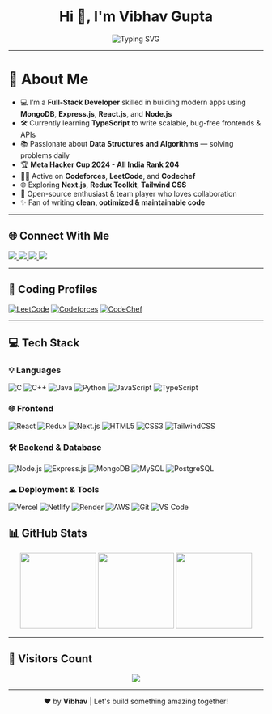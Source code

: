 <h1 align="center">Hi 👋, I'm Vibhav Gupta</h1>

<p align="center">
  <img src="https://readme-typing-svg.herokuapp.com?font=Fira+Code&weight=500&size=24&pause=1000&color=38BDF8&center=true&vCenter=true&width=435&lines=Full+Stack+Developer;Competitive+Programmer;Always+Learning+New+Things" alt="Typing SVG" />
</p>

---

# 💫 About Me

- 💻 I’m a **Full-Stack Developer** skilled in building modern apps using **MongoDB**, **Express.js**, **React.js**, and **Node.js**  
- 🛠️ Currently learning **TypeScript** to write scalable, bug-free frontends & APIs  
- 📚 Passionate about **Data Structures and Algorithms** — solving problems daily  
- 🏆 **Meta Hacker Cup 2024 - All India Rank 204**  
- 👨‍💻 Active on **Codeforces**, **LeetCode**, and **Codechef**  
- 🌐 Exploring **Next.js**, **Redux Toolkit**, **Tailwind CSS**  
- 🤝 Open-source enthusiast & team player who loves collaboration  
- ✨ Fan of writing **clean, optimized & maintainable code**

---

## 🌐 Connect With Me

<a href="https://linkedin.com/in/vibhavgupta30">
  <img src="https://img.shields.io/badge/LinkedIn-%230077B5.svg?style=for-the-badge&logo=linkedin&logoColor=white" />
</a>
<a href="mailto:guptavibhav123@gmail.com">
  <img src="https://img.shields.io/badge/Gmail-D14836?style=for-the-badge&logo=gmail&logoColor=white" />
</a>
<a href="https://X.com/VG4IND">
  <img src="https://img.shields.io/badge/Twitter-1DA1F2?style=for-the-badge&logo=twitter&logoColor=white" />
</a>
<a href="https://github.com/vibhav30">
  <img src="https://img.shields.io/badge/GitHub-000?style=for-the-badge&logo=github&logoColor=white" />
</a>

---

## 🧠 Coding Profiles


[![LeetCode](https://img.shields.io/badge/LeetCode-FFA116?style=for-the-badge&logo=leetcode&logoColor=white)](https://leetcode.com/vibhavgupta)
[![Codeforces](https://img.shields.io/badge/Codeforces-1F8ACB.svg?style=for-the-badge&logo=codeforces&logoColor=white)](https://codeforces.com/profile/vibhavgupta)
[![CodeChef](https://img.shields.io/badge/CodeChef-5B4638?style=for-the-badge&logo=codechef&logoColor=white)](https://www.codechef.com/users/vibhav_gupta)

---

## 💻 Tech Stack

### 💡 Languages
![C](https://img.shields.io/badge/C-00599C?style=for-the-badge&logo=c&logoColor=white)
![C++](https://img.shields.io/badge/C++-00599C?style=for-the-badge&logo=c%2B%2B&logoColor=white)
![Java](https://img.shields.io/badge/Java-ED8B00?style=for-the-badge&logo=openjdk&logoColor=white)
![Python](https://img.shields.io/badge/Python-3670A0?style=for-the-badge&logo=python&logoColor=ffdd54)
![JavaScript](https://img.shields.io/badge/JavaScript-323330?style=for-the-badge&logo=javascript&logoColor=F7DF1E)
![TypeScript](https://img.shields.io/badge/TypeScript-007ACC?style=for-the-badge&logo=typescript&logoColor=white)

### 🌐 Frontend
![React](https://img.shields.io/badge/React-20232A?style=for-the-badge&logo=react&logoColor=61DAFB)
![Redux](https://img.shields.io/badge/Redux-593D88?style=for-the-badge&logo=redux&logoColor=white)
![Next.js](https://img.shields.io/badge/Next.js-000000?style=for-the-badge&logo=nextdotjs&logoColor=white)
![HTML5](https://img.shields.io/badge/HTML5-E34F26?style=for-the-badge&logo=html5&logoColor=white)
![CSS3](https://img.shields.io/badge/CSS3-1572B6?style=for-the-badge&logo=css3&logoColor=white)
![TailwindCSS](https://img.shields.io/badge/TailwindCSS-38B2AC?style=for-the-badge&logo=tailwind-css&logoColor=white)

### 🛠 Backend & Database
![Node.js](https://img.shields.io/badge/Node.js-339933?style=for-the-badge&logo=nodedotjs&logoColor=white)
![Express.js](https://img.shields.io/badge/Express.js-404D59?style=for-the-badge&logo=express&logoColor=white)
![MongoDB](https://img.shields.io/badge/MongoDB-4EA94B?style=for-the-badge&logo=mongodb&logoColor=white)
![MySQL](https://img.shields.io/badge/MySQL-4479A1?style=for-the-badge&logo=mysql&logoColor=white)
![PostgreSQL](https://img.shields.io/badge/PostgreSQL-336791?style=for-the-badge&logo=postgresql&logoColor=white)

### ☁ Deployment & Tools
![Vercel](https://img.shields.io/badge/Vercel-000000?style=for-the-badge&logo=vercel&logoColor=white)
![Netlify](https://img.shields.io/badge/Netlify-00C7B7?style=for-the-badge&logo=netlify&logoColor=white)
![Render](https://img.shields.io/badge/Render-46E3B7?style=for-the-badge&logo=render&logoColor=white)
![AWS](https://img.shields.io/badge/AWS-FF9900?style=for-the-badge&logo=amazonaws&logoColor=white)
![Git](https://img.shields.io/badge/Git-F05033?style=for-the-badge&logo=git&logoColor=white)
![VS Code](https://img.shields.io/badge/VS%20Code-007ACC?style=for-the-badge&logo=visual-studio-code&logoColor=white)

## 📊 GitHub Stats

<p align="center">
  <img src="https://github-readme-stats.vercel.app/api?username=vibhav30&show_icons=true&theme=tokyonight&count_private=true" height="150"/>
  <img src="https://github-readme-streak-stats.herokuapp.com/?user=vibhav30&theme=tokyonight" height="150"/>
  <img src="https://github-readme-stats.vercel.app/api/top-langs/?username=vibhav30&layout=compact&theme=tokyonight" height="150"/>
</p>

---

## 🚀 Visitors Count

<p align="center">
  <img src="https://profile-counter.glitch.me/vibhav30/count.svg" />
</p>

---

<p align="center">
  ❤️ by <strong>Vibhav</strong> | Let's build something amazing together!
</p>
